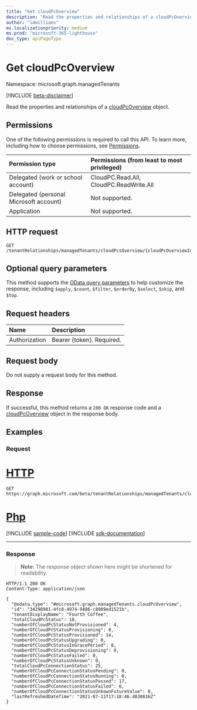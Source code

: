 ```yaml
---
title: "Get cloudPcOverview"
description: "Read the properties and relationships of a cloudPcOverview object."
author: "idwilliams"
ms.localizationpriority: medium
ms.prod: "microsoft-365-lighthouse"
doc_type: apiPageType
---
```


# Get cloudPcOverview
Namespace: microsoft.graph.managedTenants

[!INCLUDE [beta-disclaimer](../../includes/beta-disclaimer.md)]

Read the properties and relationships of a [cloudPcOverview](../resources/managedtenants-cloudpcoverview.md) object.

## Permissions
One of the following permissions is required to call this API. To learn more, including how to choose permissions, see [Permissions](/graph/permissions-reference).

|Permission type|Permissions (from least to most privileged)|
|:---|:---|
|Delegated (work or school account)|CloudPC.Read.All, CloudPC.ReadWrite.All|
|Delegated (personal Microsoft account)|Not supported.|
|Application|Not supported.|

## HTTP request

<!-- {
  "blockType": "ignored"
}
-->
``` http
GET /tenantRelationships/managedTenants/cloudPcsOverview/{cloudPcOverviewId}
```

## Optional query parameters
This method supports the [OData query parameters](/graph/query-parameters) to help customize the response, including `$apply`, `$count`, `$filter`, `$orderBy`, `$select`, `$skip`, and `$top`.

## Request headers
|Name|Description|
|:---|:---|
|Authorization|Bearer {token}. Required.|

## Request body
Do not supply a request body for this method.

## Response

If successful, this method returns a `200 OK` response code and a [cloudPcOverview](../resources/managedtenants-cloudpcoverview.md) object in the response body.

## Examples

### Request

# [HTTP](#tab/http)
<!-- {
  "blockType": "request",
  "name": "get_cloudpcoverview"
}
-->
``` http
GET https://graph.microsoft.com/beta/tenantRelationships/managedTenants/cloudPcsOverview/{cloudPcOverviewId}
```

# [Php](#tab/php)
[!INCLUDE [sample-code](../includes/snippets/php/get-cloudpcoverview-php-snippets.md)]
[!INCLUDE [sdk-documentation](../includes/snippets/snippets-sdk-documentation-link.md)]

---



### Response
>**Note:** The response object shown here might be shortened for readability.
<!-- {
  "blockType": "response",
  "truncated": true,
  "@odata.type": "microsoft.graph.managedTenants.cloudPcOverview"
}
-->
``` http
HTTP/1.1 200 OK
Content-Type: application/json

{
  "@odata.type": "#microsoft.graph.managedTenants.cloudPcOverview",
  "id": "34298981-4fc8-4974-9486-c8909ed1521b",
  "tenantDisplayName": "Fourth Coffee",
  "totalCloudPcStatus": 18,
  "numberOfCloudPcStatusNotProvisioned": 4,
  "numberOfCloudPcStatusProvisioning": 0,
  "numberOfCloudPcStatusProvisioned": 14,
  "numberOfCloudPcStatusUpgrading": 0,
  "numberOfCloudPcStatusInGracePeriod": 0,
  "numberOfCloudPcStatusDeprovisioning": 0,
  "numberOfCloudPcStatusFailed": 0,
  "numberOfCloudPcStatusUnknown": 0,
  "totalCloudPcConnectionStatus": 25,
  "numberOfCloudPcConnectionStatusPending": 0,
  "numberOfCloudPcConnectionStatusRunning": 0,
  "numberOfCloudPcConnectionStatusPassed": 17,
  "numberOfCloudPcConnectionStatusFailed": 6,
  "numberOfCloudPcConnectionStatusUnkownFutureValue": 0,
  "lastRefreshedDateTime": "2021-07-11T17:18:46.4830816Z"
}
```
